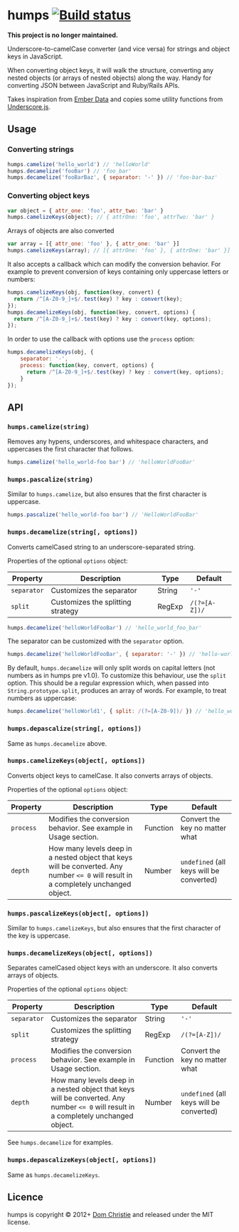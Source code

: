 humps [![Build status](https://secure.travis-ci.org/domchristie/humps.png)](http://travis-ci.org/#!/domchristie/humps)
=====

**This project is no longer maintained.**

Underscore-to-camelCase converter (and vice versa) for strings and object keys in JavaScript.

When converting object keys, it will walk the structure, converting any nested objects (or arrays of nested objects) along the way. Handy for converting JSON between JavaScript and Ruby/Rails APIs.

Takes inspiration from [Ember Data](https://github.com/emberjs/data) and copies some utility functions from [Underscore.js](http://underscorejs.org/).

Usage
-----

### Converting strings

```js
humps.camelize('hello_world') // 'helloWorld'
humps.decamelize('fooBar') // 'foo_bar'
humps.decamelize('fooBarBaz', { separator: '-' }) // 'foo-bar-baz'
```

### Converting object keys

```js
var object = { attr_one: 'foo', attr_two: 'bar' }
humps.camelizeKeys(object); // { attrOne: 'foo', attrTwo: 'bar' }
```

Arrays of objects are also converted

```js
var array = [{ attr_one: 'foo' }, { attr_one: 'bar' }]
humps.camelizeKeys(array); // [{ attrOne: 'foo' }, { attrOne: 'bar' }]
```

It also accepts a callback which can modify the conversion behavior. For example to prevent conversion of keys containing only uppercase letters or numbers:

```js
humps.camelizeKeys(obj, function(key, convert) {
  return /^[A-Z0-9_]+$/.test(key) ? key : convert(key);
});
humps.decamelizeKeys(obj, function(key, convert, options) {
  return /^[A-Z0-9_]+$/.test(key) ? key : convert(key, options);
});
```

In order to use the callback with options use the `process` option:

```js
humps.decamelizeKeys(obj, {
    separator: '-',
    process: function(key, convert, options) {
      return /^[A-Z0-9_]+$/.test(key) ? key : convert(key, options);
    }
});
```

API
---

### `humps.camelize(string)`

Removes any hypens, underscores, and whitespace characters, and uppercases the first character that follows.

```js
humps.camelize('hello_world-foo bar') // 'helloWorldFooBar'
```

### `humps.pascalize(string)`

Similar to `humps.camelize`, but also ensures that the first character is uppercase.

```js
humps.pascalize('hello_world-foo bar') // 'HelloWorldFooBar'
```

### `humps.decamelize(string[, options])`

Converts camelCased string to an underscore-separated string.

Properties of the optional `options` object:

| Property    | Description                       | Type   | Default         |
|-------------|-----------------------------------|--------|-----------------|
| `separator` | Customizes the separator          | String | `'-'`           |
| `split`     | Customizes the splitting strategy | RegExp | ``/(?=[A-Z])/`` |


```js
humps.decamelize('helloWorldFooBar') // 'hello_world_foo_bar'
```

The separator can be customized with the `separator` option.

```js
humps.decamelize('helloWorldFooBar', { separator: '-' }) // 'hello-world-foo-bar'
```

By default, `humps.decamelize` will only split words on capital letters (not numbers as in humps pre v1.0). To customize this behaviour, use the `split` option. This should be a regular expression which, when passed into `String.prototype.split`, produces an array of words. For example, to treat numbers as uppercase:

```js
humps.decamelize('helloWorld1', { split: /(?=[A-Z0-9])/ }) // 'hello_world_1'
```

### `humps.depascalize(string[, options])`

Same as `humps.decamelize` above.

### `humps.camelizeKeys(object[, options])`

Converts object keys to camelCase. It also converts arrays of objects.

Properties of the optional `options` object:

| Property | Description | Type | Default |
|-|-|-|-|
| `process` | Modifies the conversion behavior. See example in Usage section. | Function | Convert the key no matter what |
| `depth` | How many levels deep in a nested object that keys will be converted. Any number `<= 0` will result in a completely unchanged object. | Number | `undefined` (all keys will be converted) |

### `humps.pascalizeKeys(object[, options])`

Similar to `humps.camelizeKeys`, but also ensures that the first character of the key is uppercase.

### `humps.decamelizeKeys(object[, options])`

Separates camelCased object keys with an underscore. It also converts arrays of objects.

Properties of the optional `options` object:

| Property | Description | Type | Default |
|-|-|-|-|
| `separator` | Customizes the separator | String | `'-'` |
| `split`     | Customizes the splitting strategy | RegExp | ``/(?=[A-Z])/`` |
| `process` | Modifies the conversion behavior. See example in Usage section. | Function | Convert the key no matter what |
| `depth` | How many levels deep in a nested object that keys will be converted. Any number `<= 0` will result in a completely unchanged object. | Number | `undefined` (all keys will be converted) |


See `humps.decamelize` for examples.

### `humps.depascalizeKeys(object[, options])`

Same as `humps.decamelizeKeys`.

Licence
-------
humps is copyright &copy; 2012+ [Dom Christie](http://domchristie.co.uk) and released under the MIT license.
